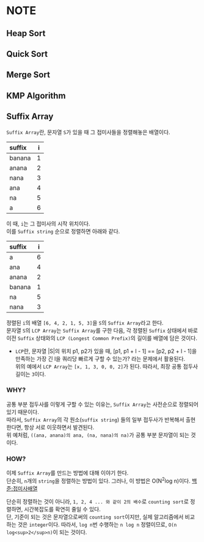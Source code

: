 # NOTE  

## Heap Sort  

## Quick Sort    

## Merge Sort   

## KMP Algorithm     


## Suffix Array  

`Suffix Array`란, 문자열 `S`가 있을 때 그 접미사들을 정렬해놓은 배열이다.   

|**suffix**|  **i**  |
|:---      | :---: |
|banana|1|
|anana|2|
|nana|3|
|ana|4|
|na|5|
|a|6|

이 때, `i`는 그 접미사의 시작 위치이다.  
이를 `Suffix string` 순으로 정렬하면 아래와 같다.  

|**suffix**|  **i**  |
|:---      | :---: |
|a|6|
|ana|4|
|anana|2|
|banana|1|
|na|5|
|nana|3|

정렬된 `i`의 배열 `[6, 4, 2, 1, 5, 3]`을 `S`의 `Suffix Array`라고 한다.    
문자열 `S`의 `LCP Array`는 `Suffix Array`를 구한 다음, 각 정렬된 `Suffix` 상태에서 바로 이전 `Suffix` 상태와의 `LCP (Longest Common Prefix)`의 길이를 배열에 담은 것이다.   

* `LCP`란, 문자열 |S|의 위치 p1, p2가 있을 때, [p1, p1 + l - 1] == [p2, p2 + l - 1]을 만족하는 가장 긴 l을 쿼리당 빠르게 구할 수 있는가? 라는 문제에서 활용된다.    
위의 예에서 `LCP Array`는 `[x, 1, 3, 0, 0, 2]`가 된다. 따라서, 최장 공통 접두사 길이는 `3`이다.     

### WHY?    

공통 부분 접두사를 이렇게 구할 수 있는 이유는, `Suffix Array`는 사전순으로 정렬되어 있기 때문이다.  
따라서, `Suffix Array`의 각 원소(`suffix string`) 들의 일부 접두사가 반복해서 출현한다면, 항상 서로 이웃하면서 발견된다.   
위 예처럼, `((ana, anana)의 ana, (na, nana)의 na)`가 공통 부분 문자열이 되는 것이다.   

### HOW?  

이제 `Suffix Array`를 만드는 방법에 대해 이야기 한다.  
단순히, `n`개의 `string`을 정렬하는 방법이 있다. 그러나, 이 방법은 O(N<sup>2</sup>log n)이다. [백준:접미사배열](https://www.acmicpc.net/problem/11656)   

단순히 정렬하는 것이 아니라, `1, 2, 4 ... 와 같이 2의 배수`로 `counting sort`로 정렬하면, 시간복잡도를 확연히 줄일 수 있다.   
단, 기준이 되는 것은 문자열으로써의 `counting sort`이지만, 실제 알고리즘에서 비교하는 것은 `integer`이다. 따라서, `log n`번 수행하는 `n log n` 정렬이므로, `O(n log<sup>2</sup>n)`이 되는 것이다.  







  
